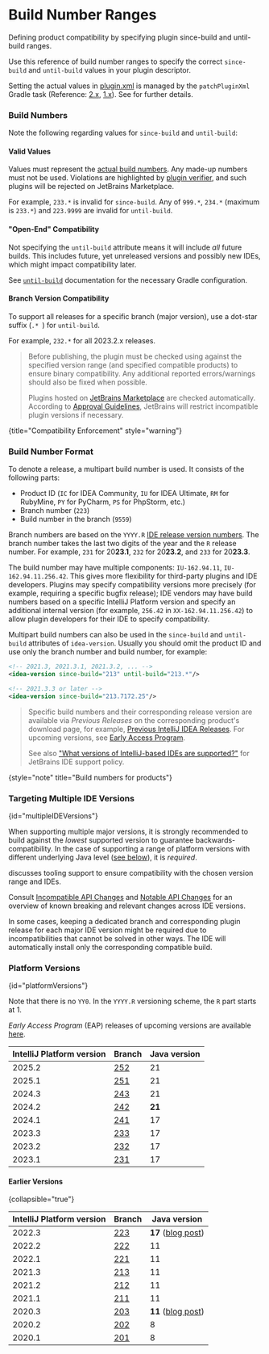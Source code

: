 <!-- Copyright 2000-2025 JetBrains s.r.o. and contributors. Use of this source code is governed by the Apache 2.0 license. -->

# Build Number Ranges

<link-summary>Defining product compatibility by specifying plugin since-build and until-build ranges.</link-summary>

Use this reference of build number ranges to specify the correct `since-build` and `until-build` values in your plugin descriptor.

Setting the actual values in <path>[plugin.xml](plugin_configuration_file.md)</path> is managed by the `patchPluginXml` Gradle task
(Reference: [2.x](tools_intellij_platform_gradle_plugin_tasks.md#patchPluginXml), [1.x](tools_gradle_intellij_plugin.md#tasks-patchpluginxml)).
See [](configuring_plugin_project.md#patching-the-plugin-configuration-file) for further details.

### Build Numbers

Note the following regarding values for `since-build` and `until-build`:

#### Valid Values

Values must represent the [actual build numbers](#build-number-format).
Any made-up numbers must not be used.
Violations are highlighted by [plugin verifier](verifying_plugin_compatibility.md), and such plugins will be rejected on JetBrains Marketplace.

For example, `233.*` is invalid for `since-build`.
Any of `999.*`, `234.*` (maximum is `233.*`) and `223.9999` are invalid for `until-build`.

#### "Open-End" Compatibility

Not specifying the `until-build` attribute means it will include _all_ future builds.
This includes future, yet unreleased versions and possibly new IDEs, which might impact compatibility later.

See [`until-build`](tools_intellij_platform_gradle_plugin_extension.md#intellijPlatform-pluginConfiguration-ideaVersion-untilBuild)
documentation for the necessary Gradle configuration.

#### Branch Version Compatibility

To support all releases for a specific branch (major version), use a dot-star suffix (`.* `) for `until-build`.

For example, `232.*` for all 2023.2.x releases.

> Before publishing, the plugin must be checked using [](verifying_plugin_compatibility.md#plugin-verifier) against the specified version range (and specified compatible products) to ensure binary compatibility.
> Any additional reported errors/warnings should also be fixed when possible.
>
> Plugins hosted on [JetBrains Marketplace](https://plugins.jetbrains.com) are checked automatically.
> According to [Approval Guidelines](https://plugins.jetbrains.com/legal/approval-guidelines), JetBrains will restrict incompatible plugin versions if necessary.
>
{title="Compatibility Enforcement" style="warning"}

### Build Number Format

To denote a release, a multipart build number is used.
It consists of the following parts:

* Product ID (`IC` for IDEA Community, `IU` for IDEA Ultimate, `RM` for RubyMine, `PY` for PyCharm, `PS` for PhpStorm, etc.)
* Branch number (`223`)
* Build number in the branch (`9559`)

Branch numbers are based on the `YYYY.R` [IDE release version numbers](https://blog.jetbrains.com/blog/2016/03/09/jetbrains-toolbox-release-and-versioning-changes/).
The branch number takes the last two digits of the year and the `R` release number.
For example, `231` for 20**23.1**, `232` for 20**23.2**, and `233` for 20**23.3**.

The build number may have multiple components: `IU-162.94.11`, `IU-162.94.11.256.42`.
This gives more flexibility for third-party plugins and IDE developers.
Plugins may specify compatibility versions more precisely (for example, requiring a specific bugfix release); IDE vendors may have build numbers based on a specific IntelliJ Platform version and specify an additional internal version (for example, `256.42` in `XX-162.94.11.256.42`) to allow plugin developers for their IDE to specify compatibility.

Multipart build numbers can also be used in the `since-build` and `until-build` attributes of `idea-version`.
Usually you should omit the product ID and use only the branch number and build number, for example:

<compare type="top-bottom" first-title="Any 213 branch version" second-title="Specific build number">

```xml
<!-- 2021.3, 2021.3.1, 2021.3.2, ... -->
<idea-version since-build="213" until-build="213.*"/>
```

```xml
<!-- 2021.3.3 or later -->
<idea-version since-build="213.7172.25"/>
```

</compare>

> Specific build numbers and their corresponding release version are available via _Previous Releases_ on the corresponding product's download page, for example, [Previous IntelliJ IDEA Releases](https://www.jetbrains.com/idea/download/previous.html).
> For upcoming versions, see [Early Access Program](https://eap.jetbrains.com).
>
> See also ["What versions of IntelliJ-based IDEs are supported?"](https://intellij-support.jetbrains.com/hc/en-us/articles/360019574859-What-versions-of-IntelliJ-based-IDEs-are-supported-) for JetBrains IDE support policy.
>
{style="note" title="Build numbers for products"}

### Targeting Multiple IDE Versions

{id="multipleIDEVersions"}

<include from="configuring_plugin_project.md" element-id="whichPlatformVersion"/>

When supporting multiple major versions, it is strongly recommended to build against the _lowest_ supported version to guarantee backwards-compatibility.
In the case of supporting a range of platform versions with different underlying Java level ([see below](#platformVersions)), it is _required_.

[](verifying_plugin_compatibility.md) discusses tooling support to ensure compatibility with the chosen version range and IDEs.

Consult [Incompatible API Changes](api_changes_list.md) and [Notable API Changes](api_notable.md) for an overview of known breaking and relevant changes across IDE versions.

In some cases, keeping a dedicated branch and corresponding plugin release for each major IDE version might be required due to incompatibilities that cannot be solved in other ways.
The IDE will automatically install only the corresponding compatible build.

### Platform Versions

{id="platformVersions"}

Note that there is no `YY0`.
In the `YYYY.R` versioning scheme, the `R` part starts at 1.

<include from="snippets.topic" element-id="gradlePluginVersion"/>

_Early Access Program_ (EAP) releases of upcoming versions are available [here](https://eap.jetbrains.com).

| IntelliJ Platform version | Branch                                                          | Java version |
|---------------------------|-----------------------------------------------------------------|--------------|
| 2025.2                    | [252](https://github.com/JetBrains/intellij-community/tree/252) | 21           |
| 2025.1                    | [251](https://github.com/JetBrains/intellij-community/tree/251) | 21           |
| 2024.3                    | [243](https://github.com/JetBrains/intellij-community/tree/243) | 21           |
| 2024.2                    | [242](https://github.com/JetBrains/intellij-community/tree/242) | **21**       |
| 2024.1                    | [241](https://github.com/JetBrains/intellij-community/tree/241) | 17           |
| 2023.3                    | [233](https://github.com/JetBrains/intellij-community/tree/233) | 17           |
| 2023.2                    | [232](https://github.com/JetBrains/intellij-community/tree/232) | 17           |
| 2023.1                    | [231](https://github.com/JetBrains/intellij-community/tree/231) | 17           |

#### Earlier Versions

{collapsible="true"}

| IntelliJ Platform version | Branch                                                          | Java version                                                                                            |
|---------------------------|-----------------------------------------------------------------|---------------------------------------------------------------------------------------------------------|
| 2022.3                    | [223](https://github.com/JetBrains/intellij-community/tree/223) | **17** ([blog post](https://blog.jetbrains.com/platform/2022/08/intellij-project-migrates-to-java-17/)) |
| 2022.2                    | [222](https://github.com/JetBrains/intellij-community/tree/222) | 11                                                                                                      |
| 2022.1                    | [221](https://github.com/JetBrains/intellij-community/tree/221) | 11                                                                                                      |
| 2021.3                    | [213](https://github.com/JetBrains/intellij-community/tree/213) | 11                                                                                                      |
| 2021.2                    | [212](https://github.com/JetBrains/intellij-community/tree/212) | 11                                                                                                      |
| 2021.1                    | [211](https://github.com/JetBrains/intellij-community/tree/211) | 11                                                                                                      |
| 2020.3                    | [203](https://github.com/JetBrains/intellij-community/tree/203) | **11** ([blog post](https://blog.jetbrains.com/platform/2020/09/intellij-project-migrates-to-java-11/)) |
| 2020.2                    | [202](https://github.com/JetBrains/intellij-community/tree/202) | 8                                                                                                       |
| 2020.1                    | [201](https://github.com/JetBrains/intellij-community/tree/201) | 8                                                                                                       |

